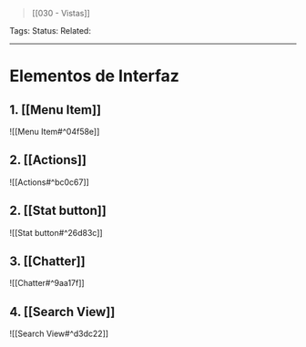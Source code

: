> [[030 - Vistas]]

Tags: 
Status: 
Related: 

___

# Elementos de Interfaz
## 1. [[Menu Item]]
![[Menu Item#^04f58e]]
## 2. [[Actions]]
![[Actions#^bc0c67]]
## 2. [[Stat button]]
![[Stat button#^26d83c]]
## 3. [[Chatter]]
![[Chatter#^9aa17f]]
## 4. [[Search View]]
![[Search View#^d3dc22]]